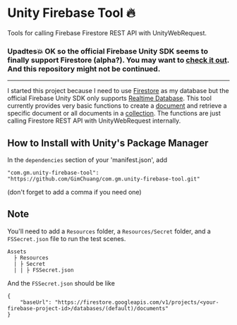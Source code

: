 # Unity Firebase Tool 🔥

Tools for calling Firebase Firestore REST API with UnityWebRequest.


### Upadtes💥 OK so the official Firebase Unity SDK seems to finally support Firestore (alpha?). You may want to [check it out](https://github.com/firebase/quickstart-unity/issues/381#issuecomment-595845307). And this repository might not be continued.
---

I started this project because I need to use [Firestore](https://firebase.google.com/docs/firestore) as my database but the official Firebase Unity SDK only supports [Realtime Database](https://firebase.google.com/docs/database).
This tool currently provides very basic functions to create a [document](https://firebase.google.com/docs/firestore/data-model#documents) and retrieve a specific document or all documents in a [collection](https://firebase.google.com/docs/firestore/data-model#collections). The functions are just calling Firestore REST API with UnityWebRequest internally.


How to Install with Unity's Package Manager
---
In the `dependencies` section of your 'manifest.json', add
```
"com.gm.unity-firebase-tool": "https://github.com/GimChuang/com.gm.unity-firebase-tool.git"
```
(don't forget to add a comma if you need one)


Note
---
You'll need to add a `Resources` folder, a `Resources/Secret` folder, and a `FSSecret.json` file to run the test scenes.
```
Assets
  ├ Resources
  | ├ Secret
  | | ├ FSSecret.json
```
And the `FSSecret.json` should be like
```
{
	"baseUrl": "https://firestore.googleapis.com/v1/projects/<your-firebase-project-id>/databases/(default)/documents"
}
```
